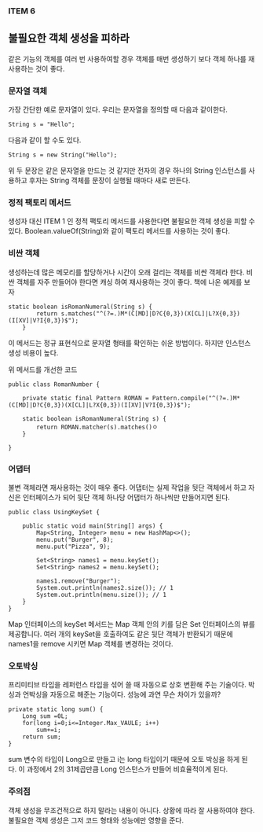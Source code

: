 ### ITEM 6

## 불필요한 객체 생성을 피하라

같은 기능의 객체를 여러 번 사용하여할 경우 객체를 매번 생성하기 보다 객체 하나를 재사용하는 것이 좋다.

### 문자열 객체

가장 간단한 예로 문자열이 있다.
우리는 문자열을 정의할 때 다음과 같이한다.

~~~
String s = "Hello";
~~~

다음과 같이 할 수도 있다.

~~~
String s = new String("Hello");
~~~

위 두 문장은 같은 문자열을 만드는 것 같지만 
전자의 경우 하나의 String 인스턴스를 사용하고 
후자는 String 객체를 문장이 실행될 때마다 새로 만든다.

### 정적 팩토리 메서드

생성자 대신 ITEM 1 인 정적 팩토리 메서드를 사용한다면 불필요한 객체 생성을 피할 수 있다.
Boolean.valueOf(String)와 같이 팩토리 메서드를 사용하는 것이 좋다.

### 비싼 객체

생성하는데 많은 메모리를 할당하거나 시간이 오래 걸리는 객체를 비싼 객체라 한다.
비싼 객체를 자주 만들어야 한다면 캐싱 하여 재사용하는 것이 좋다.
책에 나온 예제를 보자

~~~
static boolean isRomanNumeral(String s) {
        return s.matches("^(?=.)M*(C[MD]|D?C{0,3})(X[CL]|L?X{0,3})(I[XV]|V?I{0,3})$");
    }
~~~

이 메서드는 정규 표현식으로 문자열 형태를 확인하는 쉬운 방법이다.
하지만 인스턴스 생성 비용이 높다.

위 메서드를 개선한 코드
~~~
public class RomanNumber {

    private static final Pattern ROMAN = Pattern.compile("^(?=.)M*(C[MD]|D?C{0,3})(X[CL]|L?X{0,3})(I[XV]|V?I{0,3})$");

    static boolean isRomanNumeral(String s) {
        return ROMAN.matcher(s).matches()ㅇ
    }

}
~~~

### 어댑터
불변 객체라면 재사용하는 것이 매우 좋다. 
어댑터는 실제 작업을 뒷단 객체에서 하고 자신은 인터페이스가 되어 뒷단 객체 하나당 어댑터가 하나씩만 만들어지면 된다.

~~~
public class UsingKeySet {

    public static void main(String[] args) {
        Map<String, Integer> menu = new HashMap<>();
        menu.put("Burger", 8);
        menu.put("Pizza", 9);

        Set<String> names1 = menu.keySet();
        Set<String> names2 = menu.keySet();

        names1.remove("Burger");
        System.out.println(names2.size()); // 1
        System.out.println(menu.size()); // 1
    }
}
~~~

Map  인터페이스의 keySet 메서드는 Map 객체 안의 키를 담은 Set 인터페이스의 뷰를 제공합니다.
여러 개의 keySet을 호출하여도 같은 뒷단 객체가 반환되기 때문에 names1을 remove 시키면 Map 객체를 변경하는 것이다.


### 오토박싱

프리미티브 타입을 레퍼런스 타입을 섞어 쓸 때 자동으로 상호 변환해 주는 기술이다.
박싱과 언박싱을 자동으로 해준는 기능이다.
성능에 과연 무슨 차이가 있을까?

~~~
private static long sum() {
	Long sum =0L;
	for(long i=0;i<=Integer.Max_VAULE; i++)
		sum+=i;
	return sum;
}
~~~

sum 변수의 타입이 Long으로 만들고 i는 long 타입이기 때문에 오토 박싱을 하게 된다.
이 과정에서  2의 31제곱만큼 Long 인스턴스가 만들어 비효율적이게 된다.

### 주의점

객체 생성을 무조건적으로 하지 말라는 내용이 아니다.
상황에 따라 잘 사용하여야 한다.
불필요한 객체 생성은 그저 코드 형태와 성능에만 영향을 준다.
